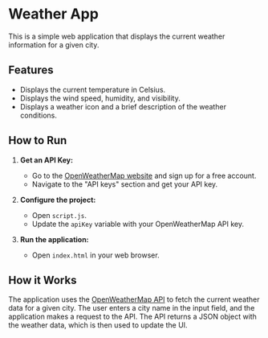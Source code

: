 # Weather App

This is a simple web application that displays the current weather information for a given city.

## Features

*   Displays the current temperature in Celsius.
*   Displays the wind speed, humidity, and visibility.
*   Displays a weather icon and a brief description of the weather conditions.

## How to Run

1.  **Get an API Key:**
    *   Go to the [OpenWeatherMap website](https://openweathermap.org/api) and sign up for a free account.
    *   Navigate to the "API keys" section and get your API key.

2.  **Configure the project:**
    *   Open `script.js`.
    *   Update the `apiKey` variable with your OpenWeatherMap API key.

3.  **Run the application:**
    *   Open `index.html` in your web browser.

## How it Works

The application uses the [OpenWeatherMap API](https://openweathermap.org/api) to fetch the current weather data for a given city. The user enters a city name in the input field, and the application makes a request to the API. The API returns a JSON object with the weather data, which is then used to update the UI.
